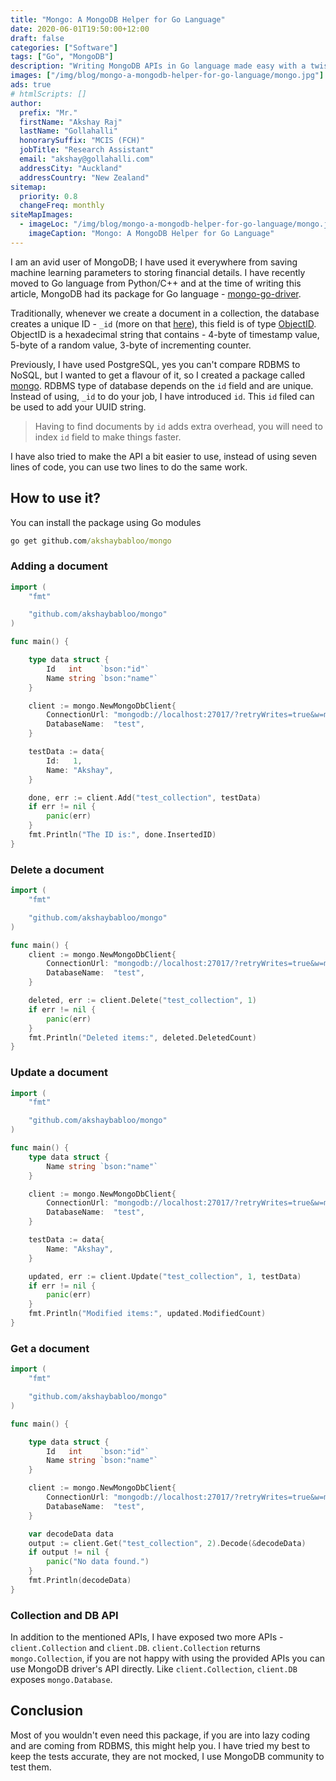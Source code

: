 ```yaml
---
title: "Mongo: A MongoDB Helper for Go Language"
date: 2020-06-01T19:50:00+12:00
draft: false
categories: ["Software"]
tags: ["Go", "MongoDB"]
description: "Writing MongoDB APIs in Go language made easy with a twist."
images: ["/img/blog/mongo-a-mongodb-helper-for-go-language/mongo.jpg"]
ads: true
# htmlScripts: []
author:
  prefix: "Mr."
  firstName: "Akshay Raj"
  lastName: "Gollahalli"
  honorarySuffix: "MCIS (FCH)"
  jobTitle: "Research Assistant"
  email: "akshay@gollahalli.com"
  addressCity: "Auckland"
  addressCountry: "New Zealand"
sitemap:
  priority: 0.8
  changeFreq: monthly
siteMapImages:
  - imageLoc: "/img/blog/mongo-a-mongodb-helper-for-go-language/mongo.jpg"
    imageCaption: "Mongo: A MongoDB Helper for Go Language"
---
```


I am an avid user of MongoDB; I have used it everywhere from saving machine learning parameters to storing financial details. I have recently moved to Go language from Python/C++ and at the time of writing this article, MongoDB had its package for Go language - [mongo-go-driver](https://github.com/mongodb/mongo-go-driver).

Traditionally, whenever we create a document in a collection, the database creates a unique ID - `_id` (more on that [here](https://docs.mongodb.com/manual/core/document/#the-id-field)), this field is of type [ObjectID](https://docs.mongodb.com/manual/reference/bson-types/#objectid). ObjectID is a hexadecimal string that contains - 4-byte of timestamp value, 5-byte of a random value, 3-byte of incrementing counter.

Previously, I have used PostgreSQL, yes you can't compare RDBMS to NoSQL, but I wanted to get a flavour of it, so I created a package called [mongo](https://github.com/akshaybabloo/mongo). RDBMS type of database depends on the `id` field and are unique. Instead of using, `_id` to do your job, I have introduced `id`. This `id` filed can be used to add your UUID string.

> Having to find documents by `id` adds extra overhead, you will need to index `id` field to make things faster.

I have also tried to make the API a bit easier to use, instead of using seven lines of code, you can use two lines to do the same work.

## How to use it?

You can install the package using Go modules

```cmd
go get github.com/akshaybabloo/mongo
```

### Adding a document

```go
import (
	"fmt"

	"github.com/akshaybabloo/mongo"
)

func main() {

	type data struct {
		Id   int    `bson:"id"`
		Name string `bson:"name"`
	}

	client := mongo.NewMongoDbClient{
		ConnectionUrl: "mongodb://localhost:27017/?retryWrites=true&w=majority",
		DatabaseName:  "test",
	}

	testData := data{
		Id:   1,
		Name: "Akshay",
	}

	done, err := client.Add("test_collection", testData)
	if err != nil {
		panic(err)
	}
	fmt.Println("The ID is:", done.InsertedID)
}
```

### Delete a document

```go
import (
	"fmt"

	"github.com/akshaybabloo/mongo"
)

func main() {
	client := mongo.NewMongoDbClient{
		ConnectionUrl: "mongodb://localhost:27017/?retryWrites=true&w=majority",
		DatabaseName:  "test",
	}

	deleted, err := client.Delete("test_collection", 1)
	if err != nil {
		panic(err)
	}
	fmt.Println("Deleted items:", deleted.DeletedCount)
}
```

### Update a document

```go
import (
	"fmt"

	"github.com/akshaybabloo/mongo"
)

func main() {
	type data struct {
		Name string `bson:"name"`
	}

	client := mongo.NewMongoDbClient{
		ConnectionUrl: "mongodb://localhost:27017/?retryWrites=true&w=majority",
		DatabaseName:  "test",
	}

	testData := data{
		Name: "Akshay",
	}

	updated, err := client.Update("test_collection", 1, testData)
	if err != nil {
		panic(err)
	}
	fmt.Println("Modified items:", updated.ModifiedCount)
}
```

### Get a document

```go
import (
	"fmt"

	"github.com/akshaybabloo/mongo"
)

func main() {

	type data struct {
		Id   int    `bson:"id"`
		Name string `bson:"name"`
	}

	client := mongo.NewMongoDbClient{
		ConnectionUrl: "mongodb://localhost:27017/?retryWrites=true&w=majority",
		DatabaseName:  "test",
	}

	var decodeData data
	output := client.Get("test_collection", 2).Decode(&decodeData)
	if output != nil {
		panic("No data found.")
	}
	fmt.Println(decodeData)
}
```

### Collection and DB API

In addition to the mentioned APIs, I have exposed two more APIs - `client.Collection` and `client.DB`. `client.Collection` returns `mongo.Collection`, if you are not happy with using the provided APIs you can use MongoDB driver's API directly. Like `client.Collection`, `client.DB` exposes `mongo.Database`.

## Conclusion

Most of you wouldn't even need this package, if you are into lazy coding and are coming from RDBMS, this might help you. I have tried my best to keep the tests accurate, they are not mocked, I use MongoDB community to test them.
